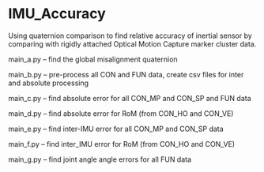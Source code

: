 # IMU_Accuracy
Using quaternion comparison to find relative accuracy of inertial sensor by comparing with rigidly attached Optical Motion Capture marker cluster data. 

main_a.py – find the global misalignment quaternion

main_b.py – pre-process all CON and FUN data, create csv files for inter and absolute processing

main_c.py – find absolute error for all CON_MP and CON_SP and FUN data

main_d.py – find absolute error for RoM (from CON_HO and CON_VE)

main_e.py – find inter-IMU error for all CON_MP and CON_SP data

main_f.py – find inter_IMU error for RoM (from CON_HO and CON_VE)

main_g.py – find joint angle angle errors for all FUN data
